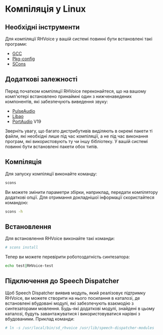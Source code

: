 # Компіляція у Linux

## Необхідні інструменти

Для компіляції RHVoice у вашій системі повинні бути встановлені
такі програми:

* [GCC](https://gcc.gnu.org)
* [Pkg-config](https://www.freedesktop.org/wiki/Software/pkg-config/)
* [SCons](https://www.scons.org)

## Додаткові залежності

Перед початком компіляції RHVoice переконайтеся, що на вашому комп'ютері
встановлено принаймні один з нижченаведених компонентів,
які забезпечують виведення звуку:

* [PulseAudio](https://www.freedesktop.org/wiki/Software/PulseAudio/)
* [Libao](https://www.xiph.org/ao/)
* [PortAudio](http://www.portaudio.com) V19

Зверніть увагу, що багато дистрибутивів виділяють в окремі пакети
ті файли, які необхідні лише під час компіляції, а не під час
виконання програм, які використовують ту чи іншу бібліотеку. У вашій
системі повинні бути встановлені пакети обох типів.

## Компіляція

Для запуску компіляції виконайте команду:

```bash
scons
```

Ви можете змінити параметри збірки, наприклад, передати компілятору
додаткові опції. Для отримання докладнішої інформації
скористайтеся командою:

```bash
scons -h
```

## Встановлення

Для встановлення RHVoice виконайте такі команди:

```bash
# scons install
```

Тепер ви можете перевірити роботоздатність синтезатора:

```bash
echo test|RHVoice-test
```

## Підключення до Speech Dispatcher

Щоб Speech Dispatcher виявив модуль, який реалізовує підтримку
RHVoice, ви можете створити на нього посилання в каталозі, де
встановлені вбудовані модулі, які забезпечують взаємодію з
синтезаторами мовлення. Будь-які додаткові модулі, знайдені в цьому
каталозі, будуть завантажуватися і використовуватися нарівні з вбудованими.
Приклад команди:

```bash
# ln -s /usr/local/bin/sd_rhvoice /usr/lib/speech-dispatcher-modules
```
